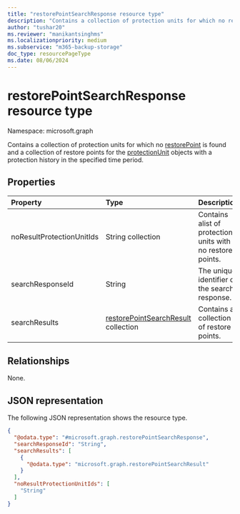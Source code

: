 ```yaml
---
title: "restorePointSearchResponse resource type"
description: "Contains a collection of protection units for which no restore point is found and a collection of restore points for the protectionUnit objects with a protection history in the specified time period."
author: "tushar20"
ms.reviewer: "manikantsinghms"
ms.localizationpriority: medium
ms.subservice: "m365-backup-storage"
doc_type: resourcePageType
ms.date: 08/06/2024
---
```


# restorePointSearchResponse resource type

Namespace: microsoft.graph

Contains a collection of protection units for which no [restorePoint](../resources/restorepoint.md) is found and a collection of restore points for the [protectionUnit](../resources/protectionunitbase.md) objects with a protection history in the specified time period.

## Properties
|Property|Type|Description|
|:---|:---|:---|
|noResultProtectionUnitIds|String collection|Contains  alist of protection units with no restore points.|
|searchResponseId|String|The unique identifier of the search response.|
|searchResults|[restorePointSearchResult](../resources/restorepointsearchresult.md) collection|Contains a collection of restore points.|

## Relationships
None.

## JSON representation
The following JSON representation shows the resource type.
<!-- {
  "blockType": "resource",
  "@odata.type": "microsoft.graph.restorePointSearchResponse"
}
-->
``` json
{
  "@odata.type": "#microsoft.graph.restorePointSearchResponse",
  "searchResponseId": "String",
  "searchResults": [
    {
      "@odata.type": "microsoft.graph.restorePointSearchResult"
    }
  ],
  "noResultProtectionUnitIds": [
    "String"
  ]
}
```


